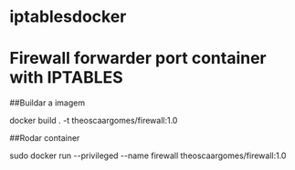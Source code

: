 # iptablesdocker

# Firewall forwarder port container with IPTABLES

##Buildar a imagem

docker build .  -t theoscaargomes/firewall:1.0

##Rodar container

sudo docker run --privileged --name firewall theoscaargomes/firewall:1.0
